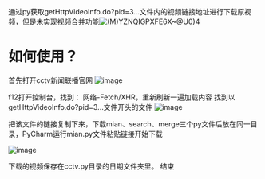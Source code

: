 
通过py获取getHttpVideoInfo.do?pid=3...文件内的视频链接地址进行下载原视频，但是未实现视频合并功能![(M$)YZNQIGPXF$E6X~@U0)4](https://github.com/mcmtYu/cctv_news_download/assets/68932312/8a13df81-5af9-410d-b88f-f44ad1cd4ea8)


# 如何使用？
首先打开cctv新闻联播官网
![image](https://github.com/mcmtYu/cctv_news_download/assets/68932312/6428796a-3dc7-46b9-a222-01eb89bda9f3)


f12打开控制台，找到：
网络-Fetch/XHR，重新刷新一遍加载内容
找到以getHttpVideoInfo.do?pid=3...文件开头的文件
![image](https://github.com/mcmtYu/cctv_news_download/assets/68932312/06721f53-2005-4637-bea5-86fe3df17c72)


把该文件的链接复制下来，下载mian、search、merge三个py文件后放在同一目录，PyCharm运行mian.py文件粘贴链接开始下载

![image](https://github.com/mcmtYu/cctv_news_download/assets/68932312/e5621fc2-675d-40c6-97ce-e0d9c8df2293)

下载的视频保存在cctv.py目录的日期文件夹里。
结束

